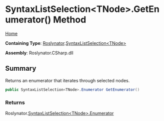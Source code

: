 # SyntaxListSelection\<TNode>\.GetEnumerator\(\) Method <a name="_Top"></a>

[Home](../../../README.md)

**Containing Type**: [Roslynator](../../README.md#_Top)\.[SyntaxListSelection\<TNode>](../README.md#_Top)

**Assembly**: Roslynator\.CSharp\.dll

## Summary

Returns an enumerator that iterates through selected nodes\.

```csharp
public SyntaxListSelection<TNode>.Enumerator GetEnumerator()
```

### Returns

Roslynator\.[SyntaxListSelection\<TNode>.Enumerator](../Enumerator/README.md#_Top)

